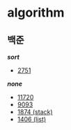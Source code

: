 # algorithm
## 백준
***sort***
- [2751]()  
  
***none***
- [11720](https://github.com/hyeerii/algorithm/tree/master/BAEKJOON/11720_%EC%88%AB%EC%9E%90%EC%9D%98%ED%95%A9)
- [9093](https://github.com/hyeerii/algorithm/tree/master/BAEKJOON/9093_%EB%8B%A8%EC%96%B4%EB%92%A4%EC%A7%91%EA%B8%B0)
- [1874 (stack)](https://github.com/hyeerii/algorithm/tree/master/BAEKJOON/1874_StackSequence)
- [1406 (list)](https://github.com/hyeerii/algorithm/tree/master/BAEKJOON/1406_Aditor)